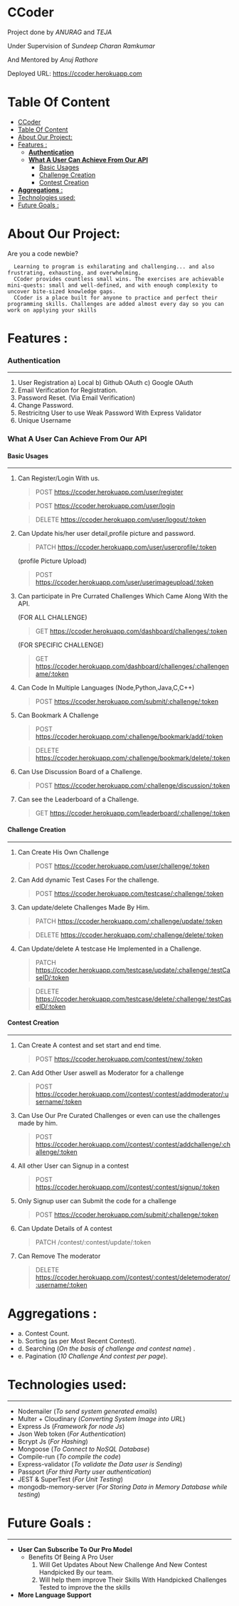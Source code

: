 # CCoder

Project done by _ANURAG_ and _TEJA_

Under Supervision of _Sundeep Charan Ramkumar_

And Mentored by _Anuj Rathore_ 

Deployed URL: https://ccoder.herokuapp.com

# Table Of Content
- [CCoder](#ccoder)
- [Table Of Content](#table-of-content)
- [About Our Project:](#about-our-project)
- [Features :](#features)
    - [**Authentication**](#authentication)
    - [**What A User Can Achieve From Our API**](#what-a-user-can-achieve-from-our-api)
      - [Basic Usages](#basic-usages)
      - [Challenge Creation](#challenge-creation)
      - [Contest Creation](#contest-creation)
- [**Aggregations** :](#aggregations)
- [Technologies used:](#technologies-used)
- [Future Goals :](#future-goals)

# About Our Project:

Are you a code newbie?

      Learning to program is exhilarating and challenging... and also frustrating, exhausting, and overwhelming.
      CCoder provides countless small wins. The exercises are achievable mini-quests: small and well-defined, and with enough complexity to uncover bite-sized knowledge gaps.
      CCoder is a place built for anyone to practice and perfect their programming skills. Challenges are added almost every day so you can work on applying your skills
    
# Features :

### **Authentication**

---
1.  User Registration
    a)  Local
    b)  Github OAuth
    c)  Google OAuth
2.  Email Verification for Registration.
3.  Password Reset. (Via Email Verification)
4.  Change Password.
5.  Restricitng User to use Weak Password With Express Validator
6.  Unique Username

### **What A User Can Achieve From Our API**

####  Basic Usages

---
1.  Can Register/Login With us.
      > POST https://ccoder.herokuapp.com/user/register

      > POST https://ccoder.herokuapp.com/user/login
      
      > DELETE https://ccoder.herokuapp.com/user/logout/:token

2.  Can Update his/her user detail,profile picture and password.
      > PATCH https://ccoder.herokuapp.com/user/userprofile/:token

      (profile Picture Upload)
      >POST https://ccoder.herokuapp.com/user/userimageupload/:token
          
3.  Can participate in Pre Currated Challenges Which Came Along With the API.
   
      (FOR ALL CHALLENGE)
      > GET https://ccoder.herokuapp.com/dashboard/challenges/:token
      
      (FOR SPECIFIC CHALLENGE)
      > GET https://ccoder.herokuapp.com/dashboard/challenges/:challengename/:token
      

4.  Can Code In Multiple Languages (Node,Python,Java,C,C++)
      > POST https://ccoder.herokuapp.com/submit/:challenge/:token
      
5.  Can Bookmark A Challenge

     > POST https://ccoder.herokuapp.com/:challenge/bookmark/add/:token
     
     > DELETE https://ccoder.herokuapp.com/:challenge/bookmark/delete/:token
      
6.  Can Use Discussion Board of a Challenge.
     > POST https://ccoder.herokuapp.com/:challenge/discussion/:token

7.  Can see the Leaderboard of a Challenge.
     > GET https://ccoder.herokuapp.com/leaderboard/:challenge/:token

     
####  Challenge Creation

---
1.  Can Create His Own Challenge
     > POST https://ccoder.herokuapp.com/user/challenge/:token

2.  Can Add dynamic Test Cases For the challenge.
      > POST https://ccoder.herokuapp.com/testcase/:challenge/:token

3.  Can update/delete Challenges Made By Him.
     > PATCH https://ccoder.herokuapp.com/:challenge/update/:token

     > DELETE https://ccoder.herokuapp.com/:challenge/delete/:token

5.  Can Update/delete A testcase He Implemented in a Challenge.
     > PATCH https://ccoder.herokuapp.com/testcase/update/:challenge/:testCaseID/:token

     > DELETE https://ccoder.herokuapp.com/testcase/delete/:challenge/:testCaseID/:token 

####  Contest Creation

---
1.  Can Create A contest and set start and end time.
      > POST https://ccoder.herokuapp.com/contest/new/:token

2.  Can Add Other User aswell as Moderator for a challenge
      > POST https://ccoder.herokuapp.com//contest/:contest/addmoderator/:username/:token

3.  Can Use Our Pre Curated Challenges or even can use the challenges made by him.
      > POST https://ccoder.herokuapp.com//contest/:contest/addchallenge/:challenge/:token

4.  All other User can Signup in a contest
      > POST https://ccoder.herokuapp.com//contest/:contest/signup/:token

5.  Only Signup user can Submit the code for a challenge
      > POST https://ccoder.herokuapp.com/submit/:challenge/:token

6.  Can Update Details of A contest
      > PATCH /contest/:contest/update/:token

7.  Can Remove The moderator
      > DELETE https://ccoder.herokuapp.com//contest/:contest/deletemoderator/:username/:token


# **Aggregations** :
   - a. Contest Count.
   - b. Sorting (as per Most Recent Contest).
   - d. Searching (_On the basis of challenge and contest name_) .
   - e. Pagination (_10 Challenge And contest per page_).

# Technologies used:

---

- Nodemailer (_To send system generated emails_)
- Multer + Cloudinary (_Converting System Image into URL_)
- Express Js (_Framework for node Js_)
- Json Web token (_For Authentication_)
- Bcrypt Js (_For Hashing_)
- Mongoose (_To Connect to NoSQL Database_)
- Compile-run (_To compile the code_)
- Express-validator (_To validate the Data user is Sending_)
- Passport (_For third Party user authentication_)
- JEST & SuperTest (_For Unit Testing_)
- mongodb-memory-server (_For Storing Data in Memory Database while testing_)

# Future Goals :

---

- **User Can Subscribe To Our Pro Model**
  - Benefits Of Being A Pro User
      1. Will Get Updates About New Challenge And New Contest Handpicked By our team.
      2. Will help them improve Their Skills With Handpicked Challenges Tested to improve the the skills
- **More Language Support**

